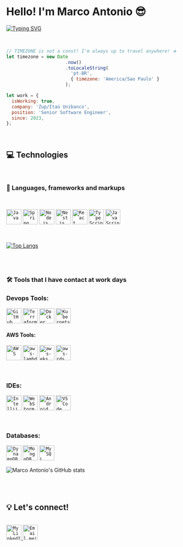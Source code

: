 # Hello! I'm Marco Antonio 😎

[![Typing SVG](https://readme-typing-svg.demolab.com?font=Fira+Code&duration=2000&pause=1000&multiline=true&random=false&width=435&lines=25+years+old;Senior+Software+Engineer)](https://git.io/typing-svg)

<br/>

```js
// TIMEZONE is not a const! I'm always up to travel anywhere! ✈️
let timezone = new Date
                      .now()
                      .toLocaleString(
                        'pt-BR', 
                        { timezone: 'America/Sao Paulo' }
                      );

let work = {
  isWorking: true,
  company: 'Zup/Itaú Unibanco',
  position: 'Senior Software Engineer',
  since: 2023,
};

```

<br/>

## 💻 Technologies

<br/>

### 💬 Languages, frameworks and markups
 
<br/>

<code><img src="https://www.svgrepo.com/show/303654/java-logo.svg" width="40px" alt="Java" title="Java" /></code>
<code><img src="https://www.svgrepo.com/show/354379/spring.svg" width="40px" alt="Spring" title="Spring" /></code>
<code><img src="https://www.svgrepo.com/show/378837/node.svg" width="40px" alt="Node.js" title="Node.js" /></code>
<code><img src="https://www.svgrepo.com/show/373863/nest-middleware-js.svg" width="40px" alt="Nest.js" title="Nest.js" /></code>
<code><img src="https://www.svgrepo.com/show/355190/reactjs.svg" width="40px" alt="React Native" title="React Native" /></code>
<code><img src="https://www.svgrepo.com/show/303600/typescript-logo.svg" width="40px" alt="TypeScript" title="TypeScript" /></code>
<code><img src="https://www.svgrepo.com/show/355081/js.svg" width="40px" alt="JavaScript" title="JavaScript" /></code>

<br/>

[![Top Langs](https://github-readme-stats.vercel.app/api/top-langs/?username=marcobacelo&layout=compact&count_private=true&theme=dark)](https://github.com/anuraghazra/github-readme-stats)

<br/><br/>

### 🛠 Tools that I have contact at work days

### Devops Tools:
<code><img src="https://assets-global.website-files.com/6203daf47137054c031fa0e6/63306942721a28becf0ded7a_github-actions.svg" width="40px" alt="GitHub Actions" title="GitHub Actions" /></code>
<code><img src="https://www.svgrepo.com/show/448253/terraform.svg" width="40px" alt="Terraform" title="Terraform" /></code>
<code><img src="https://www.svgrepo.com/show/331370/docker.svg" width="40px" alt="Docker" title="Docker" /></code>
<code><img src="https://www.svgrepo.com/show/448233/kubernetes.svg" width="40px" alt="Kubernets" title="Kubernets" /></code>

#### AWS Tools:
<code><img src="https://www.svgrepo.com/show/353443/aws.svg" width="40px" alt="AWS" title="AWS" /></code>
<code><img src="https://www.svgrepo.com/show/448267/aws-lambda.svg" width="40px" alt="aws-lambdas" title="aws-lambdas" /></code>
<code><img src="https://www.svgrepo.com/show/448262/amazon-eks.svg" width="40px" alt="aws-eks" title="aws-eks" /></code>
<code><img src="https://www.svgrepo.com/show/353458/aws-rds.svg" width="40px" alt="aws-rds" title="aws-rds" /></code>

<br/>

### IDEs:
<code><img src="https://www.svgrepo.com/show/353906/intellij-idea.svg" width="40px" alt="Intellij Idea" title="Intellij Idea" /></code>
<code><img src="https://www.svgrepo.com/show/354555/webstorm.svg" width="40px" alt="WebStorm" title="WebStorm" /></code>
<code><img src="https://upload.wikimedia.org/wikipedia/commons/c/c1/Android_Studio_icon_%282023%29.svg" width="40px" alt="Android Studio" title="Android Studio" /></code>
<code><img src="https://www.svgrepo.com/show/374171/vscode.svg" width="40px" alt="VS Code" title="VS Code" /></code>

<br/>

### Databases:
<code><img src="https://www.svgrepo.com/show/353450/aws-dynamodb.svg" width="40px" alt="DynamoDB" title="DynamoDB" /></code>
<code><img src="https://www.svgrepo.com/show/373845/mongo.svg" width="40px" alt="MongoDB" title="MongoDB" /></code>
<code><img src="https://www.svgrepo.com/show/303251/mysql-logo.svg" width="40px" alt="MySQL" title="MySQL" /></code>

![Marco Antonio's GitHub stats](https://github-readme-stats.vercel.app/api?username=marcobacelo&hide=stars,issues&count_private=true&show_icons=true&theme=dark)

<br/><br/>

## 💡 Let's connect!

<br/>

<a href="https://www.linkedin.com/in/marco-soares-863339144/" target="_blank">
  <code><img width="40px" src="https://www.svgrepo.com/show/75820/linkedin.svg" alt="My LinkedIn profile" /></code>
</a>
<a href="mailto:marcobacelo90@gmail.com">
  <code><img width="40px" src="https://www.svgrepo.com/show/349378/gmail.svg" alt="Email me!" /></code>
</a>

<br/><br/><br/>

